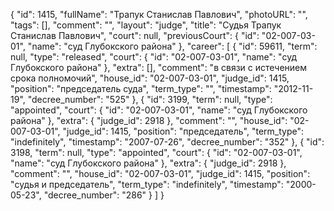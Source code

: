 {
    "id": 1415,
    "fullName": "Трапук Станислав Павлович",
    "photoURL": "",
    "tags": [],
    "comment": "",
    "layout": "judge",
    "title": "Судья Трапук Станислав Павлович",
    "court": null,
    "previousCourt": {
        "id": "02-007-03-01",
        "name": "суд Глубокского района"
    },
    "career": [
        {
            "id": 59611,
            "term": null,
            "type": "released",
            "court": {
                "id": "02-007-03-01",
                "name": "суд Глубокского района"
            },
            "extra": [],
            "comment": "в связи с истечением срока полномочий",
            "house_id": "02-007-03-01",
            "judge_id": 1415,
            "position": "председатель суда",
            "term_type": "",
            "timestamp": "2012-11-19",
            "decree_number": "525"
        },
        {
            "id": 3199,
            "term": null,
            "type": "appointed",
            "court": {
                "id": "02-007-03-01",
                "name": "суд Глубокского района"
            },
            "extra": {
                "judge_id": 2918
            },
            "comment": "",
            "house_id": "02-007-03-01",
            "judge_id": 1415,
            "position": "председатель",
            "term_type": "indefinitely",
            "timestamp": "2007-07-26",
            "decree_number": "352"
        },
        {
            "id": 3198,
            "term": null,
            "type": "appointed",
            "court": {
                "id": "02-007-03-01",
                "name": "суд Глубокского района"
            },
            "extra": {
                "judge_id": 2918
            },
            "comment": "",
            "house_id": "02-007-03-01",
            "judge_id": 1415,
            "position": "судья и председатель",
            "term_type": "indefinitely",
            "timestamp": "2000-05-23",
            "decree_number": "286"
        }
    ]
}